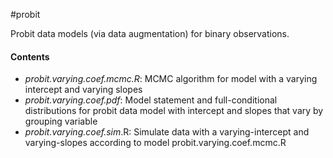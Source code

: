 #probit

Probit data models (via data augmentation) for binary observations. 

#### Contents

- *probit.varying.coef.mcmc.R*: MCMC algorithm for model with a varying intercept and varying slopes
- *probit.varying.coef.pdf*: Model statement and full-conditional distributions for probit data model with intercept and slopes that vary by grouping variable 
- *probit.varying.coef.sim*.R: Simulate data with a varying-intercept and varying-slopes according to model probit.varying.coef.mcmc.R




